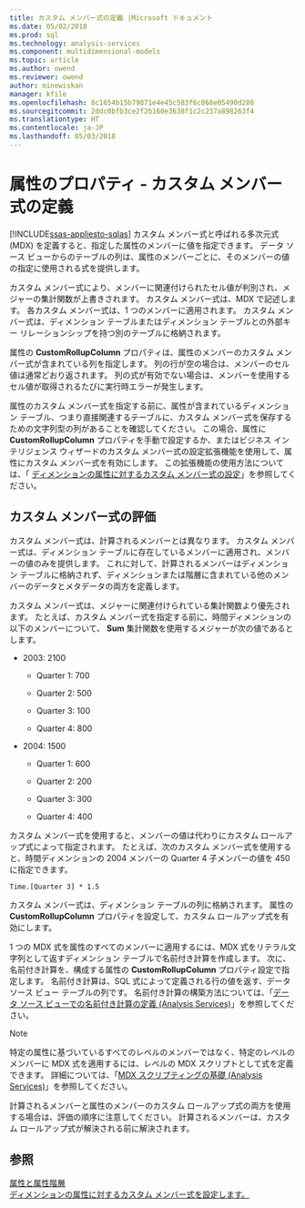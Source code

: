 ```yaml
---
title: カスタム メンバー式の定義 |Microsoft ドキュメント
ms.date: 05/02/2018
ms.prod: sql
ms.technology: analysis-services
ms.component: multidimensional-models
ms.topic: article
ms.author: owend
ms.reviewer: owend
author: minewiskan
manager: kfile
ms.openlocfilehash: 8c1654b15b79871e4e45c583f6c068e05490d288
ms.sourcegitcommit: 2ddc0bfb3ce2f2b160e3638f1c2c237a898263f4
ms.translationtype: HT
ms.contentlocale: ja-JP
ms.lasthandoff: 05/03/2018
---
```

# <a name="attribute-properties---define-custom-member-formulas"></a>属性のプロパティ - カスタム メンバー式の定義
[!INCLUDE[ssas-appliesto-sqlas](../../includes/ssas-appliesto-sqlas.md)]
  カスタム メンバー式と呼ばれる多次元式 (MDX) を定義すると、指定した属性のメンバーに値を指定できます。 データ ソース ビューからのテーブルの列は、属性のメンバーごとに、そのメンバーの値の指定に使用される式を提供します。  
  
 カスタム メンバー式により、メンバーに関連付けられたセル値が判別され、メジャーの集計関数が上書きされます。 カスタム メンバー式は、MDX で記述します。 各カスタム メンバー式は、1 つのメンバーに適用されます。 カスタム メンバー式は、ディメンション テーブルまたはディメンション テーブルとの外部キー リレーションシップを持つ別のテーブルに格納されます。  
  
 属性の **CustomRollupColumn** プロパティは、属性のメンバーのカスタム メンバー式が含まれている列を指定します。 列の行が空の場合は、メンバーのセル値は通常どおり返されます。 列の式が有効でない場合は、メンバーを使用するセル値が取得されるたびに実行時エラーが発生します。  
  
 属性のカスタム メンバー式を指定する前に、属性が含まれているディメンション テーブル、つまり直接関連するテーブルに、カスタム メンバー式を保存するための文字列型の列があることを確認してください。 この場合、属性に **CustomRollupColumn** プロパティを手動で設定するか、またはビジネス インテリジェンス ウィザードのカスタム メンバー式の設定拡張機能を使用して、属性にカスタム メンバー式を有効にします。 この拡張機能の使用方法については、「 [ディメンションの属性に対するカスタム メンバー式の設定](../../analysis-services/multidimensional-models/bi-wizard-custom-member-formulas-for-attributes-in-a-dimension.md)」を参照してください。  
  
## <a name="evaluating-custom-member-formulas"></a>カスタム メンバー式の評価  
 カスタム メンバー式は、計算されるメンバーとは異なります。 カスタム メンバー式は、ディメンション テーブルに存在しているメンバーに適用され、メンバーの値のみを提供します。 これに対して、計算されるメンバーはディメンション テーブルに格納されず、ディメンションまたは階層に含まれている他のメンバーのデータとメタデータの両方を定義します。  
  
 カスタム メンバー式は、メジャーに関連付けられている集計関数より優先されます。 たとえば、カスタム メンバー式を指定する前に、時間ディメンションの以下のメンバーについて、 **Sum** 集計関数を使用するメジャーが次の値であるとします。  
  
-   2003: 2100  
  
    -   Quarter 1: 700  
  
    -   Quarter 2: 500  
  
    -   Quarter 3: 100  
  
    -   Quarter 4: 800  
  
-   2004: 1500  
  
    -   Quarter 1: 600  
  
    -   Quarter 2: 200  
  
    -   Quarter 3: 300  
  
    -   Quarter 4: 400  
  
 カスタム メンバー式を使用すると、メンバーの値は代わりにカスタム ロールアップ式によって指定されます。 たとえば、次のカスタム メンバー式を使用すると、時間ディメンションの 2004 メンバーの Quarter 4 子メンバーの値を 450 に指定できます。  
  
```  
Time.[Quarter 3] * 1.5  
```  
  
 カスタム メンバー式は、ディメンション テーブルの列に格納されます。 属性の **CustomRollupColumn** プロパティを設定して、カスタム ロールアップ式を有効にします。  
  
 1 つの MDX 式を属性のすべてのメンバーに適用するには、MDX 式をリテラル文字列として返すディメンション テーブルで名前付き計算を作成します。 次に、名前付き計算を、構成する属性の **CustomRollupColumn** プロパティ設定で指定します。 名前付き計算は、SQL 式によって定義される行の値を返す、データ ソース ビュー テーブルの列です。 名前付き計算の構築方法については、「[データ ソース ビューでの名前付き計算の定義 (Analysis Services)](../../analysis-services/multidimensional-models/define-named-calculations-in-a-data-source-view-analysis-services.md)」を参照してください。  
  
> [!NOTE]  
>  特定の属性に基づいているすべてのレベルのメンバーではなく、特定のレベルのメンバーに MDX 式を適用するには、レベルの MDX スクリプトとして式を定義できます。 詳細については、「[MDX スクリプティングの基礎 (Analysis Services)](../../analysis-services/multidimensional-models/mdx/mdx-scripting-fundamentals-analysis-services.md)」を参照してください。  
  
 計算されるメンバーと属性のメンバーのカスタム ロールアップ式の両方を使用する場合は、評価の順序に注意してください。 計算されるメンバーは、カスタム ロールアップ式が解決される前に解決されます。  
  
## <a name="see-also"></a>参照  
 [属性と属性階層](../../analysis-services/multidimensional-models-olap-logical-dimension-objects/attributes-and-attribute-hierarchies.md)   
 [ディメンションの属性に対するカスタム メンバー式を設定します。](../../analysis-services/multidimensional-models/bi-wizard-custom-member-formulas-for-attributes-in-a-dimension.md)  
  
  
